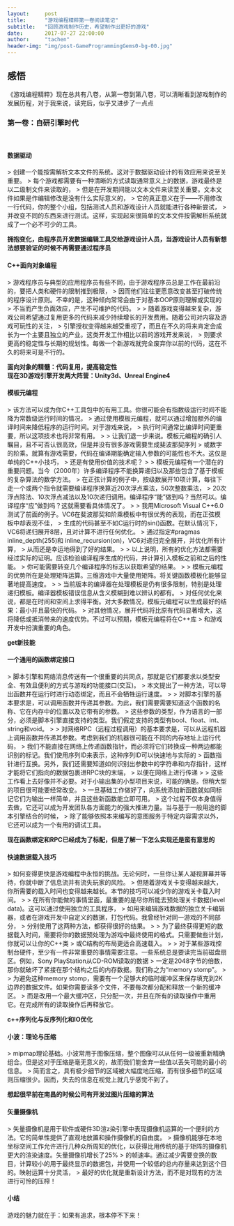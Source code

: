 ```yaml
---
layout:     post
title:      "游戏编程精粹第一卷阅读笔记"
subtitle:   "回顾游戏制作历史，希望制作出更好的游戏"
date:       2017-07-27 22:00:00
author:     "tachen"
header-img: "img/post-GameProgrammingGems0-bg-00.jpg"
---
```


<h2>感悟</h2>
<p>《游戏编程精粹》现在总共有八卷，从第一卷到第八卷，可以清晰看到游戏制作的发展历程，对于我来说，读完后，似乎又进步了一点点</p>

<h3>第一卷：自研引擎时代</h3>
<br />
<h4>数据驱动</h4>
> 创建一个能按需解析文本文件的系统。这对于数据驱动设计的有效应用来说至关重要。
> 每个游戏都需要有一种清晰的方式读取通常意义上的数据，游戏最终是以二级制文件来读取的，
> 但是在开发期间能以文本文件来读至关重要。文本文件如果是作编辑修改是没有什么实际意义的，
> 它的真正意义在于——不用修改一行代码，你的整个小组，包括测试人员和游戏设计人员就能进行各种新尝试，
> 并改变不同的东西来进行测试。这样，实现起来很简单的文本文件按需解析系统就成了一个必不可少的工具。

**拥抱变化，由程序员开发数据编辑工具交给游戏设计人员，当游戏设计人员有新想法想要验证的时候不再需要通过程序员**

<h4>C++面向对象编程</h4>
> 游戏程序员与典型的应用程序员有些不同，由于游戏程序员总是工作在最前沿的，要把人类和硬件的限制推到极限，
> 因而他们往往更愿意改变甚至打破传统的程序设计原则。不幸的是，这种倾向常常会由于对基本OOP原则理解或实现的
> 不当而产生负面效应，产生不可维护的代码。
>
> 随着游戏变得越来复杂，游戏公司希望通过复用更多的代码来减少持续增长的开发费用。随着公司对内容及游戏可玩性的关注，
> 引擎授权变得越来越受重视了，而且在不久的将来肯定会成长为一个主要且独立的产业。这类开发工作相比以前的游戏开发来说，
> 则要求更高的稳定性与长期的规划性。每做一个新游戏就完全废弃你以前的代码，这在不久的将来可是不行的。

**面向对象的精髓：代码复用，提高稳定性**
<br />
**现在3D游戏引擎开发两大阵营：Unity3d、Unreal Engine4**

<h4>模板元编程</h4>
> 该方法可以成为你C++工具包中的有用工具。你很可能会有指数级运行时间不能降为常数级运行时间的情况，
> 通过使用模板元编程，就可以通过增加额外的编译时间来降低程序的运行时间。对于游戏来说，
> 执行时间通常比编译时间更重要，所以这项技术也将非常有用。
>
> 让我们退一步来说。模板元编程的确引人瞩目，且不可否认很高效，但是并没有很多游戏需要生成斐波那契序列
> 或数字的阶乘。就算有游戏需要，代码在编译期能确定输入参数的可能性也不大。这仅是单纯的C++小技巧，
> 还是有使用价值的技术呢？
>
> 模板元编程有一个潜在的重要问题。当今（2000年）许多编译程序不能换算递归以及那些包含了基于模板的复杂算法的数学方法。
> 在正弦计算的例子中，按级数展开10项计算，每往下走一个或两个指令就需要编译程序换算近20次浮点乘法，50次整数乘法，
> 20次浮点除法、10次浮点减法以及10次递归调用。编译程序“能”做到吗？当然可以。编译程序“应”做到吗？这就需要看具体情况了。
>
> 我用Microsoft Visual C++6.0测试了前面的例子。VC6在斐波那契和阶乘模板中有很优秀的表现，而在正弦模板中却表现不佳，
> 生成的代码甚至不如C运行时的sin()函数。在默认情况下，VC6将递归展开8层，且对计算不进行任何优化。
> 通过指定#pragmas inline_depth(255)和 inline_recursion(on)，VC6对递归完全展开，并优化所有计算，
> 从而还是幸运地得到了好的结果。
>
> 以上说明，所有的优化方法都需要经过实际的证明。应该检验编译程序生成的代码，并计算引入模板之前和之后的性能。
> 你可能需要转变几个编译程序的标志以获取希望的结果。
>
> 模板元编程的优势所在是处理矩阵运算。三维游戏中大量使用矩阵。将关键函数模板化能够显著地提高速度。
>
> 当前版本的编译器在处理模板是仍有很多限制，特别是处理递归模板。编译器模板错误信息从含义模糊到难以辨认的都有。
> 对任何优化来说，都是在时间和空间上求得平衡。对大多数情况，模板元编程可以生成最好的结果：最小并且最快的代码。
> 对其他情况，展开代码将比原有代码显著增大，这将降低或抵消带来的速度优势。不过可以预期，模板元编程将在C++库
> 和游戏开发中扮演重要的角色。

**get新技能**

<h4>一个通用的函数绑定接口</h4>
> 脚本引擎和网络消息传送有一个很重要的共同点，那就是它们都要求以类型安全、有效且便利的方式与游戏的功能接口(交互)。
> 本文提出了一种方法，可以导出函数并在运行时进行动态绑定，而且不会牺牲运行速度。
> 
> 对脚本引擎的基本要求是，可以调用函数并传递其参数。为此，我们需要需要知道这个函数的名称、它在内存中的位置以及它带有的参数。
> 这些参数的类型，作为语言的一部分，必须是脚本引擎直接支持的类型。我们假定支持的类型有bool、float、int、string和void。
> 
> 对网络RPC（远程过程调用）的基本要求是，可以从远程机器上调用函数并传递其参数。考虑到我们的机器很可能在不同的内存地址上运行代码，
> 我们不能直接在网络上传递函数指针，而必须将它们转换成一种两边都能识别的标记。我们使用序列ID来表示，这种序列ID可以快速地与实际的
> 函数指针进行互换。另外，我们还需要知道如何识别出参数中的字符串和内存指针，这样才能将它们指向的数据包裹进RPC块的末端，
> 以便在网络上进行传递
>
> 这些工作看上去好像并不必要。对于小输出集的小型项目来说，可能的确是。但稍大型的项目很可能要经常改变。
> 一旦基础工作做好了，向系统添加新函数就如同标记它们为输出一样简单，并且这些新函数能立即可用。
> 这个过程不仅本身值得去做，它还可以成为开发团队各方面能力的强大推进力量。当与基于一般用途的脚本引擎结合的时候，
> 除了能够依照本来编写的意图服务于特定内容需求以外，它还可以成为一个有用的调试工具。

**现在函数绑定和RPC已经成为了标配，但是了解一下怎么实现还是蛮有意思的**

<h4>快速数据载入技巧</h4>
> 如何变得更快是游戏编程中永恒的挑战。无论何时，一旦你让某人凝视屏幕并等待，你就中断了信息流并有流失玩家的风险。
> 但随着游戏关卡变得越来越大，你所需要的载入时间也变得越来越长。本节的技巧可以减少你的游戏关卡载入时间。
>
> 在所有你能做的事情里面，最重要的是尽你所能去预处理关卡数据(level data)。这可以通过使用独立的工具程序，
> 如用来编辑游戏数据的独立关卡编辑器，或者在游戏开发中自定义的数据，打包代码。我曾经针对同一游戏的不同部分，
> 分别使用了这两种方法，都获得很好的结果。
>
> 为了最终获得更短的数据载入时间，需要将你的数据预处理为游戏中最终使用的格式。只需要做些计划，你就可以让你的C++类
> 或C结构的布局更适合高速载入。	
>
> 对于某些游戏控制台硬件，至少有一件非常重要的事情需要注意。一些系统总是要读完当前磁盘扇区。例如，Sony PlayStation从CD-ROM读取的数据
> 一定是2048字节的倍数，那你就破坏了紧接在那个结构之后的内存数据。我们称之为“memory stomp”。
>
> 为避免这种memory stomp，需要有一个足够大的临时缓冲区来保存填充到2K边界的数据文件。如果你需要读多个文件，不要每次都分配和释放一个新的缓冲区。
> 而是改用一个最大缓冲区，只分配一次，并且在所有的读取操作中重用它。在完成所有的读取操作后再释放它。

**c++序列化与反序列化和IO优化**

<h4>小波：理论与压缩</h4>
> mipmap理论基础。小波常用于图像压缩，整个图像可以从任何一级被重新精确组合。但是这对于压缩是毫无意义的，故而我们能舍弃一些值以丢失可能的最小的信息。
> 简而言之，具有极少细节的区域被大幅度地压缩，而有很多细节的区域则压缩很少。因而，失去的信息在视觉上就几乎感觉不到了。

**想起很早前在南昌的时候公司有开发过图片压缩的算法**

<h4>矢量摄像机 </h4>
> 矢量摄像机是用于软件或硬件3D渲z染引擎中表现摄像机运算的一个便利的方法。它的简单性提供了直观地放置和操作摄像机的自由度。
> 摄像机能够在本地坐标空间工作允许进行几种众所周知的优化，以获得比用传统的基于矩阵的摄像机更大的渲染速度。矢量摄像机增长了25%
> 的帧速率。通过减少需要变换的数目，计算较小的用于最终显示的数据包，并使用一个较低的总内存量来达到这个目的。映射运算十分灵活，
> 最好的优化就是重新设计方法，而不是对现有的方法进行可怜的压榨！

<h4>小结</h4>
<p>游戏的魅力就在于：如果有追求，根本停不下来！</p>



